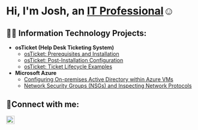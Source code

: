 <h1>Hi, I'm Josh, an <a href="https://linkedin.com/in/Malcolm-Jackson-46abb052">IT Professional</a>☺</h1>

<h2>👨‍💻 Information Technology Projects:</h2>

- <b>osTicket (Help Desk Ticketing System)</b>
  - [osTicket: Prerequisites and Installation](https://github.com/ax0njax/osticket-prereqs)
  - [osTicket: Post-Installation Configuration](https://github.com/ax0njax/post-install-config)
  - [osTicket: Ticket Lifecycle Examples](https://github.com/axonjax/ticket-lifecycle)
- <b>Microsoft Azure</b>
  - [Configuring On-premises Active Directory within Azure VMs](https://github.com/ax0njax/configure-ad)
  - [Network Security Groups (NSGs) and Inspecting Network Protocols](https://github.com/ax0njax/azure-network-protocols)

<h2>🤳Connect with me:</h2>

[<img align="left" alt="malcolm-jackson-46abb052 | LinkedIn" width="22px" src="https://cdn.jsdelivr.net/npm/simple-icons@v3/icons/linkedin.svg" />][linkedin]

[linkedin]: https://linkedin.com/in/malcolm-jackson-46abb052
